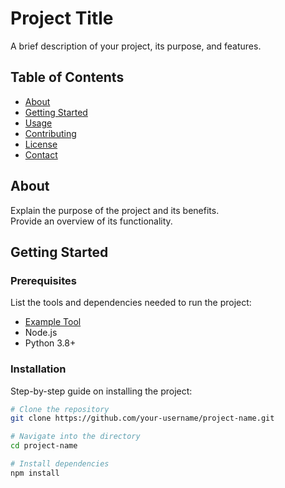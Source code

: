 # Project Title

A brief description of your project, its purpose, and features.

## Table of Contents

- [About](#about)
- [Getting Started](#getting-started)
- [Usage](#usage)
- [Contributing](#contributing)
- [License](#license)
- [Contact](#contact)

## About

Explain the purpose of the project and its benefits.  
Provide an overview of its functionality.

## Getting Started

### Prerequisites

List the tools and dependencies needed to run the project:

- [Example Tool](https://example.com)
- Node.js
- Python 3.8+

### Installation

Step-by-step guide on installing the project:

```bash
# Clone the repository
git clone https://github.com/your-username/project-name.git

# Navigate into the directory
cd project-name

# Install dependencies
npm install
